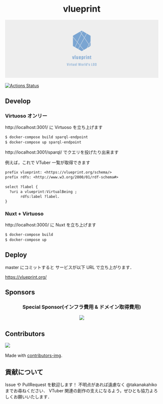 <h1 align="center">vlueprint</h1>

![logo](./logos/facebook_cover_photo_2.png)

[![Actions Status](https://github.com/vlueprint/vlueprint/workflows/Delivery%20Containers/badge.svg?branch=master)](https://github.com/vlueprint/vlueprint/actions)

## Develop

### Virtuoso オンリー

http://localhost:3001/ に Virtuoso を立ち上げます

```bash
$ docker-compose build sparql-endpoint
$ docker-compose up sparql-endpoint
```

http://localhost:3001/sparql/ でクエリを投げたり出来ます

例えば，これで VTuber 一覧が取得できます

```sparql
prefix vlueprint: <https://vlueprint.org/schema/>
prefix rdfs: <http://www.w3.org/2000/01/rdf-schema#>

select ?label {
  ?uri a vlueprint:VirtualBeing ;
       rdfs:label ?label.
}
```

### Nuxt + Virtuoso

http://localhost:3000/ に Nuxt を立ち上げます

```bash
$ docker-compose build
$ docker-compose up 
```

## Deploy

master にコミットすると サービスが以下 URL で立ち上がります．

https://vlueprint.org/


## Sponsors

<h3 align="center">Special Sponsor(インフラ費用 & ドメイン取得費用)</h3>
<p align="center">
  <a href="https://github.com/uneco" target="_blank">
    <img width="64px"  src="https://github.com/uneco.png">
    <span></span>
  </a>
</p>

## Contributors

<a href="https://github.com/vlueprint/vlueprint/graphs/contributors">
  <img src="https://contributors-img.web.app/image?repo=vlueprint/vlueprint" />
</a>

Made with [contributors-img](https://contributors-img.web.app).

## 貢献について

Issue や PullRequest を歓迎します！
不明点があれば遠慮なく @takanakahiko までお尋ねください．
VTuber 関連の創作の支えになるよう，ぜひとも協力よろしくお願いいたします．
